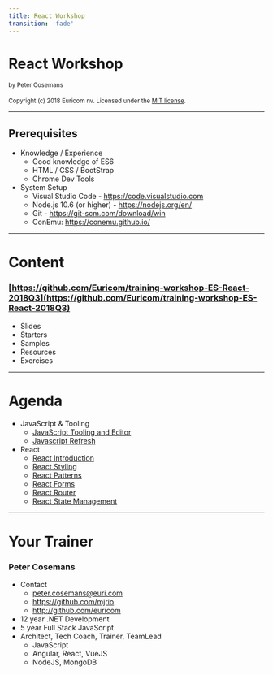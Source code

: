 ```yaml
---
title: React Workshop
transition: 'fade'
---
```


# React Workshop

<small>by Peter Cosemans</small>
<br>
<br>
<small>
Copyright (c) 2018 Euricom nv. Licensed under the [MIT license](https://opensource.org/licenses/MIT).
</small>

---

## Prerequisites

- Knowledge / Experience
  - Good knowledge of ES6
  - HTML / CSS / BootStrap
  - Chrome Dev Tools
- System Setup
  - Visual Studio Code - https://code.visualstudio.com
  - Node.js 10.6 (or higher) - https://nodejs.org/en/
  - Git - https://git-scm.com/download/win
  - ConEmu: https://conemu.github.io/

---

# Content

### [https://github.com/Euricom/training-workshop-ES-React-2018Q3](https://github.com/Euricom/training-workshop-ES-React-2018Q3)

- Slides
- Starters
- Samples
- Resources
- Exercises

---

# Agenda

- JavaScript & Tooling
  - [JavaScript Tooling and Editor](./javaScript-tooling-and-editor.md)
  - [Javascript Refresh](./javascript-refresh.md)
- React
  - [React Introduction](./react-introduction.md)
  - [React Styling](./react-styling.md)
  - [React Patterns](./react-patterns.md)
  - [React Forms](./react-forms.md)
  - [React Router](./react-router.md)
  - [React State Management](./react-state-management.md)

---

# Your Trainer

### Peter Cosemans

- Contact
  - peter.cosemans@euri.com
  - https://github.com/mjrio
  - http://github.com/euricom
- 12 year .NET Development
- 5 year Full Stack JavaScript
- Architect, Tech Coach, Trainer, TeamLead
  - JavaScript
  - Angular, React, VueJS
  - NodeJS, MongoDB
